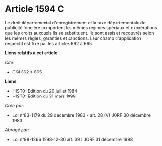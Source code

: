 # Article 1594 C

Le droit départemental d'enregistrement et la taxe départementale de publicité foncière comportent les mêmes régimes spéciaux
et exonérations que les droits auxquels ils se substituent. Ils sont assis et recouvrés selon les mêmes règles, garanties et
sanctions. Leur champ d'application respectif est fixé par les articles 662 à 665.

**Liens relatifs à cet article**

_Cite_:

  - CGI 662 à 665

**Liens**:

  - HISTO: Edition du 20 juillet 1984
  - HISTO: Edition du 31 mars 1999

_Créé par_:

  - Loi n°83-1179 du 29 décembre 1983 - art. 28 (V) JORF 30 décembre 1983

_Abrogé par_:

  - Loi n°98-1266 1998-12-30 art. 39 I JORF 31 décembre 1998
